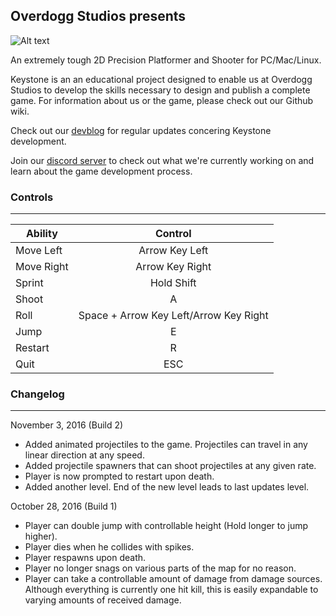 ## Overdogg Studios presents

![Alt text](https://lh5.googleusercontent.com/t-00R8rAeJaLHb0zHQDH3RNV_eQ9W9iHibJ2YMWmnJ5cmCR3sVMUf6gAyrEtWleEXp68wZXKP0CLVFs=w1920-h943)


                                          
An extremely tough 2D Precision Platformer and Shooter for PC/Mac/Linux.

Keystone is an an educational project designed to enable us at Overdogg Studios to develop the skills necessary to design and publish a complete game. For information about us or the game, please check out our Github wiki.

Check out our [devblog](http://overdoggstudios.tumblr.com/) for regular updates concering Keystone development.

Join our [discord server](https://discordapp.com/invite/GkfYckY) to check out what we're currently working on and learn about the game development process.

### Controls
___
| Ability       | Control       |
| ------------- |:-------------:|
|Move Left   | Arrow Key Left|
|Move Right  | Arrow Key Right|
|Sprint      | Hold Shift|
|Shoot       | A|
|Roll        | Space + Arrow Key Left/Arrow Key Right|
|Jump        | E|
|Restart     | R|
|Quit        | ESC|

### Changelog
___
November 3, 2016 (Build 2)
- Added animated projectiles to the game. Projectiles can travel in any linear direction at any speed.
- Added projectile spawners that can shoot projectiles at any given rate.
- Player is now prompted to restart upon death.
- Added another level. End of the new level leads to last updates level.

October 28, 2016 (Build 1)
- Player can double jump with controllable height (Hold longer to jump higher).
- Player dies when he collides with spikes.
- Player respawns upon death.
- Player no longer snags on various parts of the map for no reason.
- Player can take a controllable amount of damage from damage sources. Although everything is currently one hit kill, this is easily expandable to varying amounts of received damage.
